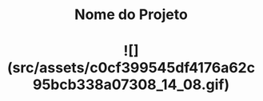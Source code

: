 <h1 align="center">Nome do Projeto</h1>

<h1 align="center">
  ![](src/assets/c0cf399545df4176a62c95bcb338a07308_14_08.gif)
</h1>
